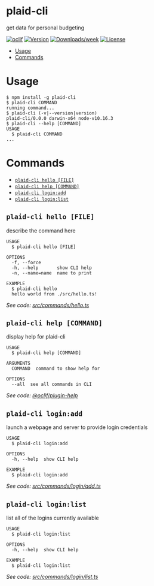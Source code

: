 plaid-cli
=========

get data for personal budgeting

[![oclif](https://img.shields.io/badge/cli-oclif-brightgreen.svg)](https://oclif.io)
[![Version](https://img.shields.io/npm/v/plaid-cli.svg)](https://npmjs.org/package/plaid-cli)
[![Downloads/week](https://img.shields.io/npm/dw/plaid-cli.svg)](https://npmjs.org/package/plaid-cli)
[![License](https://img.shields.io/npm/l/plaid-cli.svg)](https://github.com/adamclerk/plaid-cli/blob/master/package.json)

<!-- toc -->
* [Usage](#usage)
* [Commands](#commands)
<!-- tocstop -->
# Usage
<!-- usage -->
```sh-session
$ npm install -g plaid-cli
$ plaid-cli COMMAND
running command...
$ plaid-cli (-v|--version|version)
plaid-cli/0.0.0 darwin-x64 node-v10.16.3
$ plaid-cli --help [COMMAND]
USAGE
  $ plaid-cli COMMAND
...
```
<!-- usagestop -->
# Commands
<!-- commands -->
* [`plaid-cli hello [FILE]`](#plaid-cli-hello-file)
* [`plaid-cli help [COMMAND]`](#plaid-cli-help-command)
* [`plaid-cli login:add`](#plaid-cli-loginadd)
* [`plaid-cli login:list`](#plaid-cli-loginlist)

## `plaid-cli hello [FILE]`

describe the command here

```
USAGE
  $ plaid-cli hello [FILE]

OPTIONS
  -f, --force
  -h, --help       show CLI help
  -n, --name=name  name to print

EXAMPLE
  $ plaid-cli hello
  hello world from ./src/hello.ts!
```

_See code: [src/commands/hello.ts](https://github.com/adamclerk/plaid-cli/blob/v0.0.0/src/commands/hello.ts)_

## `plaid-cli help [COMMAND]`

display help for plaid-cli

```
USAGE
  $ plaid-cli help [COMMAND]

ARGUMENTS
  COMMAND  command to show help for

OPTIONS
  --all  see all commands in CLI
```

_See code: [@oclif/plugin-help](https://github.com/oclif/plugin-help/blob/v2.2.1/src/commands/help.ts)_

## `plaid-cli login:add`

launch a webpage and server to provide login credentials

```
USAGE
  $ plaid-cli login:add

OPTIONS
  -h, --help  show CLI help

EXAMPLE
  $ plaid-cli login:add
```

_See code: [src/commands/login/add.ts](https://github.com/adamclerk/plaid-cli/blob/v0.0.0/src/commands/login/add.ts)_

## `plaid-cli login:list`

list all of the logins currently available

```
USAGE
  $ plaid-cli login:list

OPTIONS
  -h, --help  show CLI help

EXAMPLE
  $ plaid-cli login:list
```

_See code: [src/commands/login/list.ts](https://github.com/adamclerk/plaid-cli/blob/v0.0.0/src/commands/login/list.ts)_
<!-- commandsstop -->

